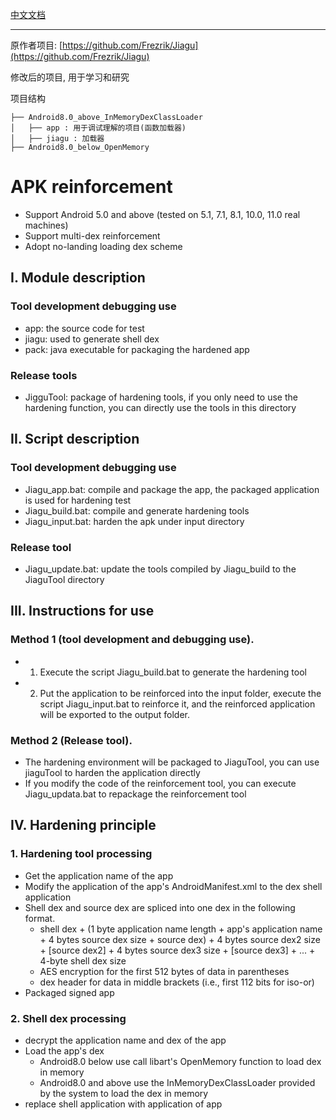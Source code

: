 [中文文档](https://github.com/Frezrik/Jiagu/blob/main/README_CN.md)

---

原作者项目: [https://github.com/Frezrik/Jiagu](https://github.com/Frezrik/Jiagu)

修改后的项目, 用于学习和研究

项目结构

```
├── Android8.0_above_InMemoryDexClassLoader
│   ├── app : 用于调试理解的项目(函数加载器)
│   ├── jiagu : 加载器
├── Android8.0_below_OpenMemory
```



# APK reinforcement

* Support Android 5.0 and above (tested on 5.1, 7.1, 8.1, 10.0, 11.0 real machines)
* Support multi-dex reinforcement
* Adopt no-landing loading dex scheme

## I. Module description
### Tool development debugging use
* app: the source code for test
* jiagu: used to generate shell dex
* pack: java executable for packaging the hardened app
### Release tools
* JigguTool: package of hardening tools, if you only need to use the hardening function, you can directly use the tools in this directory

## II. Script description
### Tool development debugging use
* Jiagu_app.bat: compile and package the app, the packaged application is used for hardening test
* Jiagu_build.bat: compile and generate hardening tools
* Jiagu_input.bat: harden the apk under input directory
### Release tool
* Jiagu_update.bat: update the tools compiled by Jiagu_build to the JiaguTool directory

## III. Instructions for use
### Method 1 (tool development and debugging use).
* 1. Execute the script Jiagu_build.bat to generate the hardening tool
* 2. Put the application to be reinforced into the input folder, execute the script Jiagu_input.bat to reinforce it, and the reinforced application will be exported to the output folder.
### Method 2 (Release tool).
* The hardening environment will be packaged to JiaguTool, you can use jiaguTool to harden the application directly
* If you modify the code of the reinforcement tool, you can execute Jiagu_updata.bat to repackage the reinforcement tool

## IV. Hardening principle
### 1. Hardening tool processing
* Get the application name of the app
* Modify the application of the app's AndroidManifest.xml to the dex shell application
* Shell dex and source dex are spliced into one dex in the following format.
    * shell dex + (1 byte application name length + app's application name + 4 bytes source dex size + source dex) + 4 bytes source dex2 size + [source dex2] + 4 bytes source dex3 size + [source dex3] + ... + 4-byte shell dex size
    * AES encryption for the first 512 bytes of data in parentheses
    * dex header for data in middle brackets (i.e., first 112 bits for iso-or)
* Packaged signed app

### 2. Shell dex processing
* decrypt the application name and dex of the app
* Load the app's dex
    * Android8.0 below use call libart's OpenMemory function to load dex in memory
    * Android8.0 and above use the InMemoryDexClassLoader provided by the system to load the dex in memory
* replace shell application with application of app

